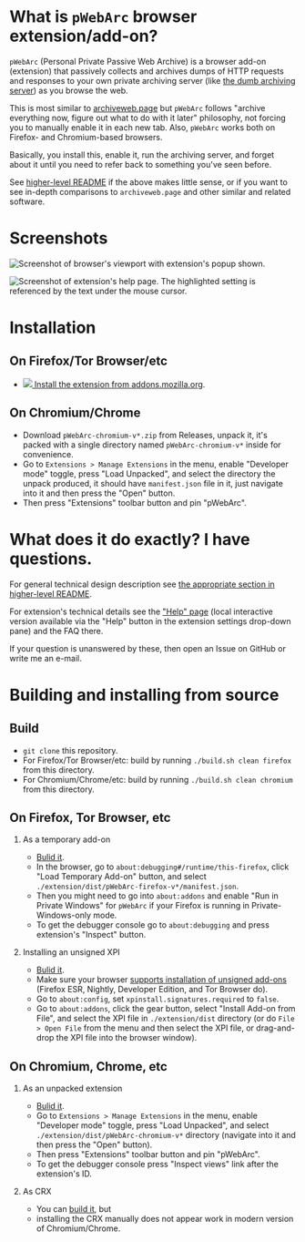 # What is `pWebArc` browser extension/add-on?

`pWebArc` (Personal Private Passive Web Archive) is a browser add-on (extension) that passively collects and archives dumps of HTTP requests and responses to your own private archiving server (like [the dumb archiving server](../dumb_server/)) as you browse the web.

This is most similar to [archiveweb.page](https://github.com/webrecorder/archiveweb.page) but `pWebArc` follows "archive everything now, figure out what to do with it later" philosophy, not forcing you to manually enable it in each new tab.
Also, `pWebArc` works both on Firefox- and Chromium-based browsers.

Basically, you install this, enable it, run the archiving server, and forget about it until you need to refer back to something you've seen before.

See [higher-level README](../README.md) if the above makes little sense, or if you want to see in-depth comparisons to `archiveweb.page` and other similar and related software.

# Screenshots

![Screenshot of browser's viewport with extension's popup shown.](https://oxij.org/asset/demo/software/pwebarc/extension-1.5-popup.png)

![Screenshot of extension's help page. The highlighted setting is referenced by the text under the mouse cursor.](https://oxij.org/asset/demo/software/pwebarc/extension-1.5-help-page.png)

# Installation

## <span id="install-firefox"/>On Firefox/Tor Browser/etc

- [![](https://oxij.org/asset/img/software/amo/get-the-addon-small.png) Install the extension from addons.mozilla.org](https://addons.mozilla.org/en-US/firefox/addon/pwebarc/).

## <span id="install-chromium"/>On Chromium/Chrome

- Download `pWebArc-chromium-v*.zip` from Releases, unpack it, it's packed with a single directory named `pWebArc-chromium-v*` inside for convenience.
- Go to `Extensions > Manage Extensions` in the menu, enable "Developer mode" toggle, press "Load Unpacked", and select the directory the unpack produced, it should have `manifest.json` file in it, just navigate into it and then press the "Open" button.
- Then press "Extensions" toolbar button and pin "pWebArc".

# What does it do exactly? I have questions.

For general technical design description see [the appropriate section in higher-level README](../README.md#technical).

For extension's technical details see the ["Help" page](./page/help.org) (local interactive version available via the "Help" button in the extension settings drop-down pane) and the FAQ there.

If your question is unanswered by these, then open an Issue on GitHub or write me an e-mail.

# Building and installing from source

## Build

- `git clone` this repository.
- For Firefox/Tor Browser/etc: build by running `./build.sh clean firefox` from this directory.
- For Chromium/Chrome/etc: build by running `./build.sh clean chromium` from this directory.

## <span id="build-firefox"/>On Firefox, Tor Browser, etc

1. As a temporary add-on

    - [Bulid it](#build).
    - In the browser, go to `about:debugging#/runtime/this-firefox`, click "Load Temporary Add-on" button, and select `./extension/dist/pWebArc-firefox-v*/manifest.json`.
    - Then you might need to go into `about:addons` and enable "Run in Private Windows" for `pWebArc` if your Firefox is running in Private-Windows-only mode.
    - To get the debugger console go to `about:debugging` and press extension's "Inspect" button.

2. Installing an unsigned XPI

    - [Bulid it](#build).
    - Make sure your browser [supports installation of unsigned add-ons](https://wiki.mozilla.org/Add-ons/Extension_Signing) (Firefox ESR, Nightly, Developer Edition, and Tor Browser do).
    - Go to `about:config`, set `xpinstall.signatures.required` to `false`.
    - Go to `about:addons`, click the gear button, select "Install Add-on from File", and select the XPI file in `./extension/dist` directory (or do `File > Open File` from the menu and then select the XPI file, or drag-and-drop the XPI file into the browser window).

## <span id="build-chromium"/>On Chromium, Chrome, etc

1.  As an unpacked extension

    - [Bulid it](#build).
    - Go to `Extensions > Manage Extensions` in the menu, enable "Developer mode" toggle, press "Load Unpacked", and select `./extension/dist/pWebArc-chromium-v*` directory (navigate into it and then press the "Open" button).
    - Then press "Extensions" toolbar button and pin "pWebArc".
    - To get the debugger console press "Inspect views" link after the extension's ID.

2.  As CRX

    - You can [build it](#build), but
    - installing the CRX manually does not appear work in modern version of Chromium/Chrome.
